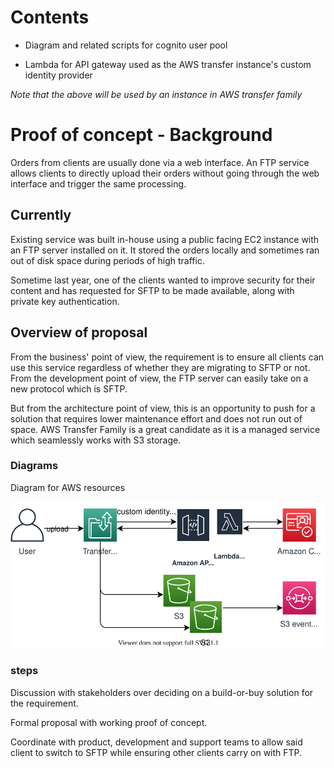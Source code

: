 # Contents
- Diagram and related scripts for cognito user pool

- Lambda for API gateway used as the AWS transfer instance's custom identity provider

*Note that the above will be used by an instance in AWS transfer family*

# Proof of concept - Background
Orders from clients are usually done via a web interface. An FTP service allows clients to directly upload their orders without going through the web interface and trigger the same processing.

## Currently
Existing service was built in-house using a public facing EC2 instance with an FTP server installed on it. It stored the orders locally and sometimes ran out of disk space during periods of high traffic.

Sometime last year, one of the clients wanted to improve security for their content and has requested for SFTP to be made available, along with private key authentication.

## Overview of proposal
From the business' point of view, the requirement is to ensure all clients can use this service regardless of whether they are migrating to SFTP or not. From the development point of view, the FTP server can easily take on a new protocol which is SFTP.

But from the architecture point of view, this is an opportunity to push for a solution that requires lower maintenance effort and does not run out of space. AWS Transfer Family is a great candidate as it is a managed service which seamlessly works with S3 storage.

### Diagrams
Diagram for AWS resources

![AWS resources](https://github.com/FadeDragon/Resume2020/blob/master/Proof%20of%20concept%20-%20SFTP%20endpoint/ftp%20resources.svg)

### steps
Discussion with stakeholders over deciding on a build-or-buy solution for the requirement.

Formal proposal with working proof of concept.

Coordinate with product, development and support teams to allow said client to switch to SFTP while ensuring other clients carry on with FTP.


